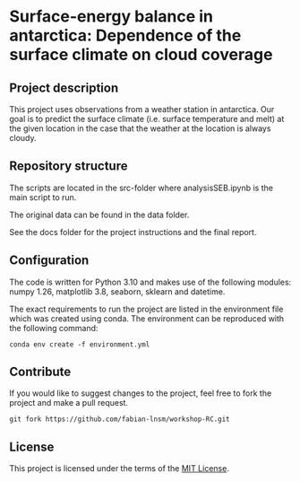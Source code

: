 # Surface-energy balance in antarctica: Dependence of the surface climate on cloud coverage

## Project description

This project uses observations from a weather station in antarctica. Our goal is to predict the surface climate (i.e. surface temperature and melt)
at the given location in the case that the weather at the location is always cloudy. 

## Repository structure

The scripts are located in the src-folder where analysisSEB.ipynb is the main script to run.

The original data can be found in the data folder.

See the docs folder for the project instructions and the final report.

## Configuration

The code is written for Python 3.10 and makes use of the following modules: numpy 1.26, matplotlib 3.8, seaborn, sklearn and datetime.

The exact requirements to run the project are listed in the environment file which was created using conda.
The environment can be reproduced with the following command:

```
conda env create -f environment.yml
```



## Contribute

If you would like to suggest changes to the project, feel free to fork the project and make a pull request.

```
git fork https://github.com/fabian-lnsm/workshop-RC.git
```

## License

This project is licensed under the terms of the [MIT License](/LICENSE).
